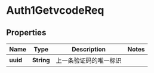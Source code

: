 # Auth1GetvcodeReq

## Properties
Name | Type | Description | Notes
------------ | ------------- | ------------- | -------------
**uuid** | **String** | 上一条验证码的唯一标识 | 
